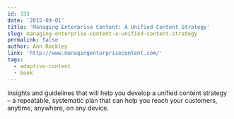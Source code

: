 ```yaml
---
id: 333
date: '2015-09-01'
title: 'Managing Enterprise Content: A Unified Content Strategy'
slug: managing-enterprise-content-a-unified-content-strategy
permalink: false
author: Ann Rockley
link: 'http://www.managingenterprisecontent.com/'
tags:
  - adaptive-content
  - book
---
```

Insights and guidelines that will help you develop a unified content strategy – a repeatable, systematic plan that can help you reach your customers, anytime, anywhere, on any device.

